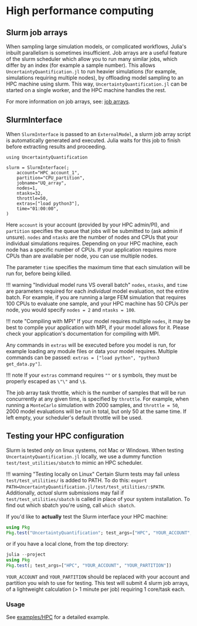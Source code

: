 # High performance computing

## Slurm job arrays

When sampling large simulation models, or complicated workflows, Julia's inbuilt parallelism is sometimes insufficient. Job arrays are a useful feature of the slurm scheduler which allow you to run many similar jobs, which differ by an index (for example a sample number). This allows `UncertaintyQuantification.jl` to run heavier simulations (for example, simulations requiring multiple nodes), by offloading model sampling to an HPC machine using slurm. This way, `UncertaintyQuantification.jl` can be started on a single worker, and the HPC machine handles the rest.

For more information on job arrays, see: [job arrays](https://slurm.schedmd.com/job_array.html).

## SlurmInterface

When `SlurmInterface` is passed to an `ExternalModel`, a slurm job array script is automatically generated and executed. Julia waits for this job to finish before extracting results and proceeding.

```@example hpc
using UncertaintyQuantification

slurm = SlurmInterface(;
    account="HPC_account_1",
    partition="CPU_partition",
    jobname="UQ_array",
    nodes=1,
    ntasks=32,
    throttle=50,
    extras=["load python3"],
    time="01:00:00",
)
```

Here `account` is your account (provided by your HPC admin/PI), and `partition` specifies the queue that jobs will be submitted to (ask admin if unsure). `nodes` and `ntasks` are the number of nodes and CPUs that your individual simulations requires. Depending on your HPC machine, each node has a specific number of CPUs. If your application requires more CPUs than are available per node, you can use multiple nodes.

The parameter `time` specifies the maximum time that each simulation will be run for, before being killed.

!!! warning "Individual model runs VS overall batch"
    `nodes`, `ntasks`, and `time` are parameters required for each _individual_ model evaluation, not the entire batch. For example, if you are running a large FEM simulation that requires 100 CPUs to evaluate one sample, and your HPC machine has 50 CPUs per node, you would specify `nodes = 2` and `ntasks = 100`.

!!! note "Compiling with MPI"
    If your model requires multiple `nodes`, it may be best to compile your application with MPI, if your model allows for it. Please check your application's documentation for compiling with MPI.

Any commands in `extras` will be executed before you model is run, for example loading any module files or data your model requires. Multiple commands can be passed: `extras = ["load python", "python3 get_data.py"]`.

!!! note
    If your `extras` command requires `""` or `$` symbols, they must be properly escaped as `\"\"` and `\$`.

The job array task throttle, which is the number of samples that will be run concurrently at any given time, is specified by `throttle`. For example, when running a `MonteCarlo` simulation with 2000 samples, and `throttle = 50`, 2000 model evaluations will be run in total, but only 50 at the same time. If left empty, your scheduler's default throttle will be used.

## Testing your HPC configuration

Slurm is tested _only_ on linux systems, not Mac or Windows. When testing `UncertaintyQuantification.jl` locally, we use a dummy function `test/test_utilities/sbatch` to mimic an HPC scheduler.

!!! warning "Testing locally on Linux"
    Certain Slurm tests may fail unless `test/test_utilities/` is added to PATH. To do this: `export PATH=UncertaintyQuantification.jl/test/test_utilities/:$PATH`. Additionally, _actual_ slurm submissions may fail if `test/test_utilities/sbatch` is called in place of your system installation. To find out which sbatch you're using, call `which sbatch`.


If you'd like to **actually** test the Slurm interface your HPC machine:
```julia
using Pkg
Pkg.test("UncertaintyQuantification"; test_args=["HPC", "YOUR_ACCOUNT", "YOUR_PARTITION"])
```

or if you have a local clone, from the top directory:

```julia
julia --project
using Pkg
Pkg.test(; test_args=["HPC", "YOUR_ACCOUNT", "YOUR_PARTITION"])
```
`YOUR_ACCOUNT` and `YOUR_PARTITION` should be replaced with your account and partition you wish to use for testing. This test will submit 4 slurm job arrays, of a lightweight calculation (> 1 minute per job) requiring 1 core/task each.


### Usage

See [examples/HPC](../examples/hpc.md) for a detailed example.
